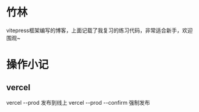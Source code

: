 # 竹林
vitepress框架编写的博客，上面记载了我复习的练习代码，非常适合新手，欢迎围观~


# 操作小记
## vercel

vercel --prod    发布到线上
vercel --prod --confirm  强制发布